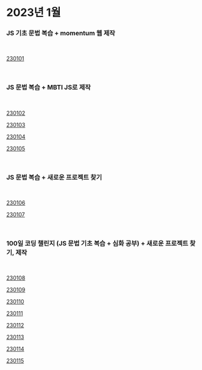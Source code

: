 # 2023년 1월

### JS 기초 문법 복습 + momentum 웹 제작

<br />

[230101](/DateLink/2023-01/230101.md)

<br />

### JS 문법 복습 + MBTI JS로 제작

<br />

[230102](/DateLink/2023-01/230102.md)

[230103](/DateLink/2023-01/230103.md)

[230104](/DateLink/2023-01/230104.md)

[230105](/DateLink/2023-01/230105.md)

<br />

### JS 문법 복습 + 새로운 프로젝트 찾기

<br />

[230106](/DateLink/2023-01/230106.md)

[230107](/DateLink/2023-01/230107.md)

<br />

### 100일 코딩 챌린지 (JS 문법 기초 복습 + 심화 공부) + 새로운 프로젝트 찾기, 제작

<br />

[230108](/DateLink/2023-01/230108.md)

[230109](/DateLink/2023-01/230109.md)

[230110](/DateLink/2023-01/230110.md)

[230111](/DateLink/2023-01/230111.md)

[230112](/DateLink/2023-01/230112.md)

[230113](/DateLink/2023-01/230113.md)

[230114](/DateLink/2023-01/230114.md)

[230115](/DateLink/2023-01/230115.md)

<br />
